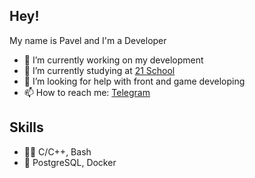 ## Hey!

My name is Pavel and I'm a Developer

- 🔭 I’m currently working on my development
- 🌱 I’m currently studying at [21 School](https://21-school.ru/)
- 🤔 I’m looking for help with front and game developing
- 📫 How to reach me: [Telegram](https://t.me/yxah4uk)

## Skills
- 👨‍💻 C/C++, Bash
- 💽 PostgreSQL, Docker
